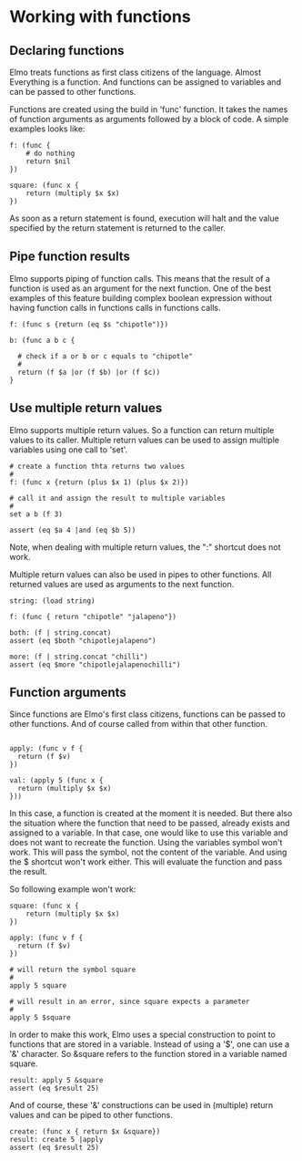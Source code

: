 # Working with functions

## Declaring functions

Elmo treats functions as first class citizens of the language. Almost Everything
is a function. And functions can be assigned to variables and can be passed to
other functions.

Functions are created using the build in 'func' function. It takes the names
of function arguments as arguments followed by a block of code. A simple examples
looks like:

```elmo
f: (func {
    # do nothing
    return $nil
})

square: (func x {
    return (multiply $x $x)
})
```

As soon as a return statement is found, execution will halt and the value specified
by the return statement is returned to the caller.

## Pipe function results

Elmo supports piping of function calls. This means that the result of a function
is used as an argument for the next function. One of the best examples of this feature building
complex boolean expression without having function calls in functions calls in functions calls.

```elmo
f: (func s {return (eq $s "chipotle")})

b: (func a b c {

  # check if a or b or c equals to "chipotle"
  #
  return (f $a |or (f $b) |or (f $c))
}
```

## Use multiple return values

Elmo supports multiple return values. So a function can return multiple values
to its caller. Multiple return values can be used to assign multiple variables
using one call to 'set'.

```elmo
# create a function thta returns two values
#
f: (func x {return (plus $x 1) (plus $x 2)})

# call it and assign the result to multiple variables
#
set a b (f 3)

assert (eq $a 4 |and (eq $b 5))  
```

Note, when dealing with multiple return values, the ":" shortcut does not work.

Multiple return values can also be used in pipes to other functions. All returned
values are used as arguments to the next function.

```elmo
string: (load string)

f: (func { return "chipotle" "jalapeno"})

both: (f | string.concat)
assert (eq $both "chipotlejalapeno")

more: (f | string.concat "chilli")
assert (eq $more "chipotlejalapenochilli")
```

## Function arguments

Since functions are Elmo's first class citizens, functions can be passed to other functions.
And of course called from within that other function.

```elmo

apply: (func v f {
  return (f $v)
})

val: (apply 5 (func x {
  return (multiply $x $x)
}))

```

In this case, a function is created at the moment it is needed. But there also
the situation where the function that need to be passed, already exists and assigned
to a variable. In that case, one would like to use this variable and does not want to recreate
the function. Using the variables symbol won't work. This will pass the symbol,
not the content of the variable. And using the $ shortcut won't work either. This
will evaluate the function and pass the result.

So following example won't work:

```elmo
square: (func x {
    return (multiply $x $x)
})

apply: (func v f {
  return (f $v)
})

# will return the symbol square
#
apply 5 square

# will result in an error, since square expects a parameter
#
apply 5 $square
```

In order to make this work, Elmo uses a special construction to point to
functions that are stored in a variable. Instead of using a '$', one can use
a '&' character. So &square refers to the function stored in a variable named
square.

```elmo
result: apply 5 &square
assert (eq $result 25)
```

And of course, these '&' constructions can be used in (multiple) return values
and can be piped to other functions.

```elmo
create: (func x { return $x &square})
result: create 5 |apply
assert (eq $result 25)
```
